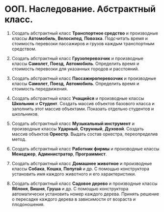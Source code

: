 # ООП. Наследование. Абстрактный класс.

1. Создать абстрактный класс **Транспортное средство** и производные классы **Автомобиль**, **Велосипед**, **Повозка**. Подсчитать время и стоимость перевозки пассажиров и грузов каждым транспортным средством.

2. Создать абстрактный класс **Грузоперевозчик** и производные классы **Самолет**, **Поезд**, **Автомобиль**. Определить время и стоимость перевозки для указанных городов и расстояний.

3. Создать абстрактный класс **Пассажироперевозчик** и производные классы **Самолет**, **Поезд**, **Автомобиль**. Определить время и стоимость передвижения.

4. Создать абстрактный класс **Учащийся** и производные классы **Школьник** и **Студент**. Создать массив объектов базового класса и заполнить этот массив объектами. Показать отдельно студентов и школьников.

5. Создать абстрактный класс **Музыкальный инструмент** и производные классы **Ударный**, **Струнный**, **Духовой**. Создать массив объектов **Оркестр**. Выдать состав оркестра, переопределив метод.

6. Создать абстрактный класс **Работник фирмы** и производные классы **Менеджер**, **Администратор**, **Программист**.

7. Создать абстрактный класс **Домашнее животное** и производные классы **Собака**, **Кошка**, **Попугай** и др. С помощью конструктора установить имя каждого животного и его характеристики.

8. Создать абстрактный класс **Садовое дерево** и производные классы **Яблоня**, **Вишня**, **Груша** и др. С помощью конструктора автоматически установить номер каждого дерева. Принять решение о пересадке каждого дерева в зависимости от возраста и плодоношения.
